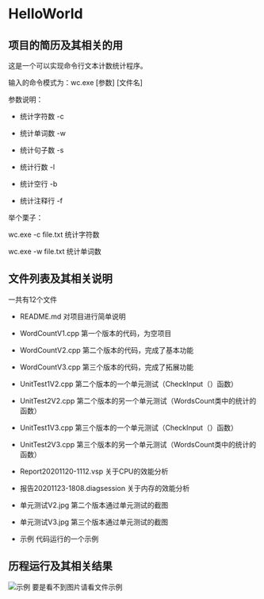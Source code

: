 # HelloWorld
## 项目的简历及其相关的用

这是一个可以实现命令行文本计数统计程序。

输入的命令模式为：wc.exe [参数] [文件名]

参数说明：

* 统计字符数    -c

* 统计单词数    -w

* 统计句子数    -s

* 统计行数        -l

* 统计空行        -b

* 统计注释行    -f

举个栗子：

wc.exe -c file.txt           统计字符数

wc.exe -w file.txt           统计单词数

## 文件列表及其相关说明

一共有12个文件

* README.md 对项目进行简单说明

* WordCountV1.cpp 第一个版本的代码，为空项目

* WordCountV2.cpp 第二个版本的代码，完成了基本功能

* WordCountV3.cpp 第三个版本的代码，完成了拓展功能

* UnitTest1V2.cpp 第二个版本的一个单元测试（CheckInput（）函数）

* UnitTest2V2.cpp 第二个版本的另一个单元测试（WordsCount类中的统计的函数）

* UnitTest1V3.cpp 第三个版本的一个单元测试（CheckInput（）函数）

* UnitTest2V3.cpp 第三个版本的另一个单元测试（WordsCount类中的统计的函数）

* Report20201120-1112.vsp 关于CPU的效能分析

* 报告20201123-1808.diagsession 关于内存的效能分析

* 单元测试V2.jpg 第二个版本通过单元测试的截图

* 单元测试V3.jpg 第三个版本通过单元测试的截图

* 示例  代码运行的一个示例

## 历程运行及其相关结果

![示例](C:\Users\ASUS\Desktop\新建文件夹\示例.jpg)
要是看不到图片请看文件示例






